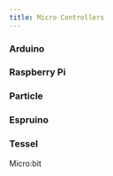 ```yaml
---
title: Micro Controllers
---
```


### Arduino

### Raspberry Pi

### Particle

### Espruino

### Tessel

Micro:bit